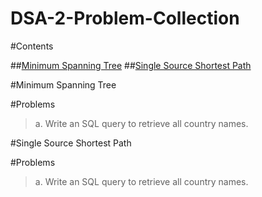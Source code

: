 # DSA-2-Problem-Collection

#Contents

##[Minimum Spanning Tree](#Problems)
##[Single Source Shortest Path](#Problems)

#Minimum Spanning Tree

#Problems

>a. Write an SQL query to retrieve all country names.<br>

#Single Source Shortest Path

#Problems
>a. Write an SQL query to retrieve all country names.<br>
